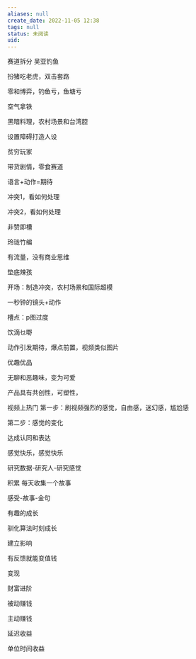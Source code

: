 ```yaml
---
aliases: null
create_date: 2022-11-05 12:38
tags: null
status: 未阅读 
uid: 
---
```

赛道拆分
吴亚钓鱼

扮猪吃老虎，双击套路

零和博弈，钓鱼亏，鱼塘亏

空气拿铁

黑暗料理，农村场景和台湾腔

设置障碍打造人设

贫穷玩家

带货剧情，零食赛道

语言+动作=期待

冲突1，看如何处理

冲突2，看如何处理

非赞即槽

玲珑竹编

有流量，没有商业思维

垫底辣孩

开场：制造冲突，农村场景和国际超模

一秒钟的镜头+动作

槽点：p图过度

饮滴乜嘢

动作引发期待，爆点前置，视频类似图片

优趣优品

无聊和恶趣味，变为可爱

产品具有共创性，可塑性，

视频上热门
第一步：刷视频强烈的感觉，自由感，迷幻感，尴尬感

第二步：感觉的变化

达成认同和表达

感觉快乐，感觉快乐

研究数据-研究人-研究感觉

积累
每天收集一个故事

感受-故事-金句

有趣的成长

驯化算法时刻成长

建立影响

有反馈就能变值钱

变现

财富进阶

被动赚钱

主动赚钱

延迟收益

单位时间收益


